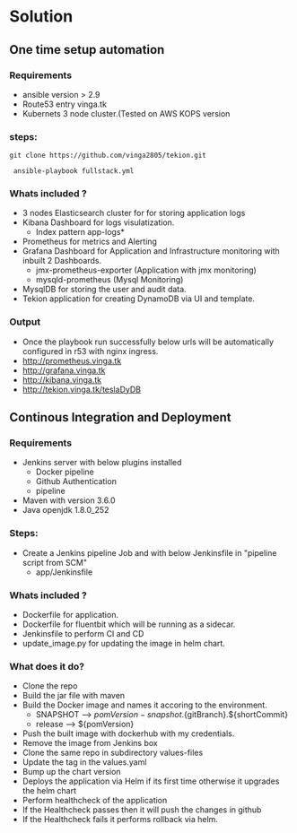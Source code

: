 # Solution
## One time setup automation
### Requirements
- ansible version > 2.9
- Route53 entry vinga.tk
- Kubernets 3 node cluster.(Tested on AWS KOPS version 
### steps:

``` git clone https://github.com/vinga2805/tekion.git ```

``` ansible-playbook fullstack.yml```
### Whats included ?
- 3 nodes Elasticsearch cluster for for storing application logs
- Kibana Dashboard for logs visulatization.
  - Index pattern app-logs*
- Prometheus for metrics and Alerting
- Grafana Dashboard for Application and Infrastructure monitoring with inbuilt 2 Dashboards.
   - jmx-prometheus-exporter (Application with jmx monitoring)
   - mysqld-prometheus (Mysql Monitoring)
- MysqlDB for storing the user and audit data.
- Tekion application for creating DynamoDB via UI and template.

### Output
- Once the playbook run successfully below urls will be automatically configured in r53 with nginx ingress.
- http://prometheus.vinga.tk
- http://grafana.vinga.tk
- http://kibana.vinga.tk
- http://tekion.vinga.tk/teslaDyDB


## Continous Integration and Deployment
### Requirements
- Jenkins server with below plugins installed
  - Docker pipeline 
  - Github Authentication
  - pipeline
- Maven with version 3.6.0
- Java openjdk 1.8.0_252

### Steps:
- Create a Jenkins pipeline Job and with below Jenkinsfile in "pipeline script from SCM"
  - app/Jenkinsfile
  
### Whats included ?
- Dockerfile for application.
- Dockerfile for fluentbit which will be running as a sidecar.
- Jenkinsfile to perform CI and CD
- update_image.py for updating the image in helm chart.

### What does it do?
- Clone the repo
- Build the jar file with maven
- Build the Docker image and names it accoring to the environment.
  - SNAPSHOT --> ${pomVersion}-snapshot.${gitBranch}.${shortCommit}
  - release  --> ${pomVersion}
- Push the built image with dockerhub with my credentials.
- Remove the image from Jenkins box
- Clone the same repo in subdirectory values-files
- Update the tag in the values.yaml 
- Bump up the chart version
- Deploys the application via Helm if its first time otherwise it upgrades the helm chart
- Perform healthcheck of the application
- If the Healthcheck passes then it will push the changes in github
- If the Healthcheck fails it performs rollback via helm.







